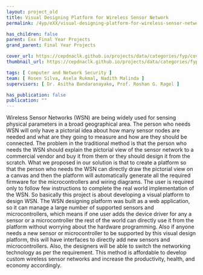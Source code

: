 ```yaml
---
layout: project_old
title: Visual Designing Platform for Wireless Sensor Network
permalink: /4yp/eXX/visual-designing-platform-for-wireless-sensor-network

has_children: false
parent: Exx Final Year Projects
grand_parent: Final Year Projects

cover_url: https://cepdnaclk.github.io/projects/data/categories/fyp/cover_page.jpg
thumbnail_url: https://cepdnaclk.github.io/projects/data/categories/fyp/thumbnail.jpg

tags: [	Computer and Network Security ]
team: [ Rosen Silva, Asela Rukmal, Nadith Malinda ]
supervisors: [ Dr. Asitha Bandaranayake, Prof. Roshan G. Ragel ]

has_publication: false
publication: ""
---
```


Wireless Sensor Networks (WSN) are being widely used for sensing physical parameters in a broad geographical area. The person who needs WSN will only have a pictorial idea about how many sensor nodes are needed and what are they going to measure and how are they should be connected. The problem in the traditional method is that the person who needs the WSN should explain the pictorial view of the sensor network to a commercial vendor and buy it from them or they should design it from the scratch. What we proposed in our solution is that to create a platform so that the person who needs the WSN can directly draw the pictorial view on a canvas and then the platform will automatically generate all the required firmware for the microcontrollers and wiring diagrams. The user is required only to follow few instructions to complete the real world implementation of the WSN. So basically this project is about developing a visual platform to design WSN. The WSN designing platform was built as a web application, so it can manage a large number of supported sensors and microcontrollers, which means if one user adds the device driver for any a sensor or a microcontroller the rest of the world can directly use it from the platform without worrying about the hardware programming. Also if anyone needs a new sensor or microcontroller to be supported by this visual design platform, this will have interfaces to directly add new sensors and microcontrollers. Also, the designers will be able to switch the networking technology as per the requirement. This method is affordable to develop custom wireless sensor networks and increase the productivity, health, and economy accordingly.
